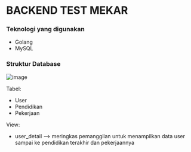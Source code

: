 # BACKEND TEST MEKAR

### Teknologi yang digunakan
- Golang
- MySQL

### Struktur Database

![image](https://user-images.githubusercontent.com/46802147/109452048-75c2c280-7a81-11eb-9f58-2ee7ad72bb3c.png)

Tabel:
- User
- Pendidikan
- Pekerjaan

View:
- user_detail --> meringkas pemanggilan untuk menampilkan data user sampai ke pendidikan terakhir dan pekerjaannya


